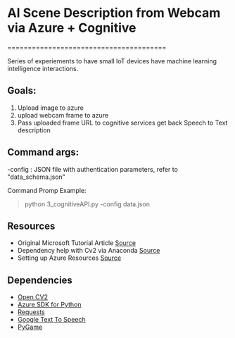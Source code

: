 # AI Scene Description from Webcam via Azure + Cognitive
=======================================

Series of experiements to have small IoT devices have machine learning intelligence interactions.

Goals:
--------------------------------------
1. Upload image to azure
2. upload webcam frame to azure
3. Pass uploaded frame URL to cognitive services get back Speech to Text description

Command args:
---------------------------------------

-config : JSON file with authentication parameters, refer to "data_schema.json"

Command Promp Example:
>python 3_cognitiveAPI.py -config data.json

Resources
---------------------------------------

- Original Microsoft Tutorial Article [Source](https://docs.microsoft.com/en-us/azure/storage/blobs/storage-quickstart-blobs-python)
- Dependency help with Cv2 via Anaconda [Source](http://www.learnopencv.com/install-opencv-3-and-dlib-on-windows-python-only/
)
- Setting up Azure Resources [Source](https://docs.microsoft.com/en-us/azure/azure-resource-manager/resource-group-portal)

Dependencies
---------------------------------------
- [Open CV2](http://opencv-python-tutroals.readthedocs.io/en/latest/)
- [Azure SDK for Python](https://github.com/Azure/azure-sdk-for-python)
- [Requests](http://docs.python-requests.org/en/master/)
- [Google Text To Speech](https://pypi.org/project/gTTS/)
- [PyGame](https://www.pygame.org/)

